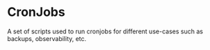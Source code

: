 # CronJobs
A set of scripts used to run cronjobs for different use-cases such as backups, observability, etc.
